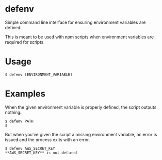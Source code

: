 defenv
======

Simple command line interface for ensuring environment variables are defined.

This is meant to be used with [npm scripts](https://docs.npmjs.com/misc/scripts) when environment variables are required for scripts.

# Usage

```terminal
$ defenv [ENVIRONMENT_VARIABLE]
```

# Examples

When the given environment variable is properly defined, the script outputs nothing.

```terminal
$ defenv PATH
$
```

But when you've given the script a missing environment variable, an error is issued and the process exits with an error.

```terminal
$ defenv AWS_SECRET_KEY
**AWS_SECRET_KEY** is not defined
```


